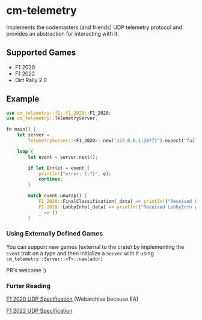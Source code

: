 # cm-telemetry

Implements the codemasters (and friends) UDP telemetry protocol
and provides an abstraction for interacting with it.

## Supported Games

- F1 2020
- F1 2022
- Dirt Rally 2.0

## Example

```rust
use cm_telemetry::f1::f1_2020::F1_2020;
use cm_telemetry::TelemetryServer;

fn main() {
    let server =
        TelemetryServer::<F1_2020>::new("127.0.0.1:20777").expect("failed to bind to address");

    loop {
        let event = server.next();

        if let Err(e) = event {
            println!("error: {:?}", e);
            continue;
        }

        match event.unwrap() {
            F1_2020::FinalClassification(_data) => println!("Received FinalClassification packet"),
            F1_2020::LobbyInfo(_data) => println!("Received LobbyInfo packet"),
            _ => ()
        }
```

### Using Externally Defined Games

You can support new games (external to the crate) by implementing the `Event` trait on a type
and then initialize a `Server` with it using `cm_telemetry::Server::<T>::new(addr)`

PR's welcome :)

### Furter Reading

[F1 2020 UDP Specification](https://web.archive.org/web/20221127112921/https://forums.codemasters.com/topic/50942-f1-2020-udp-specification/)       (Webarchive because EA)

[F1 2022 UDP Specification](https://answers.ea.com/t5/General-Discussion/F1-22-UDP-Specification/td-p/11551274)
